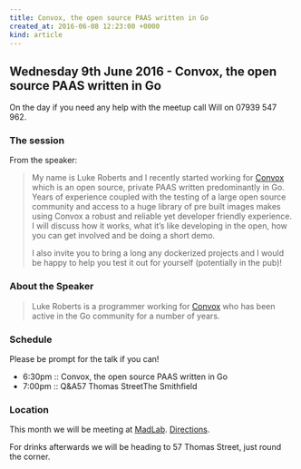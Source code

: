 ```yaml
---
title: Convox, the open source PAAS written in Go
created_at: 2016-06-08 12:23:00 +0000
kind: article
---
```


## Wednesday 9th June 2016 - Convox, the open source PAAS written in Go

On the day if you need any help with the meetup call Will on 07939 547 962.

### The session

From the speaker:

> My name is Luke Roberts and I recently started working for [Convox](https://convox.com/) which is an open source, private PAAS written predominantly in Go. Years of experience coupled with the testing of a large open source community and access to a huge library of pre built images makes using Convox a robust and reliable yet developer friendly experience. I will discuss how it works, what it’s like developing in the open, how you can get involved and be doing a short demo.
>
> I also invite you to bring a long any dockerized projects and I would be happy to help you test it out for yourself (potentially in the pub)!

### About the Speaker

> Luke Roberts is a programmer working for [Convox](https://convox.com/) who has been active in the Go community for a number of years.

### Schedule

Please be prompt for the talk if you can!

* 6:30pm :: Convox, the open source PAAS written in Go
* 7:00pm :: Q&A57 Thomas StreetThe Smithfield

### Location

This month we will be meeting at [MadLab](http://madlab.org.uk/). [Directions](http://madlab.org.uk/find-us/).

For drinks afterwards we will be heading to 57 Thomas Street, just round the corner.
